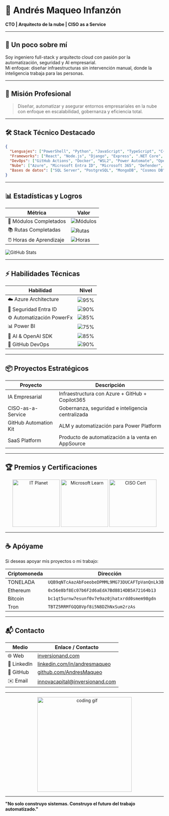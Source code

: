 # 🚀 Andrés Maqueo Infanzón  
**CTO | Arquitecto de la nube | CISO as a Service**

---

## 👋 Un poco sobre mí  
Soy ingeniero full-stack y arquitecto cloud con pasión por la automatización, seguridad y AI empresarial.  
Mi enfoque: diseñar infraestructuras sin intervención manual, donde la inteligencia trabaja para las personas.

---

## 🧠 Misión Profesional  
> Diseñar, automatizar y asegurar entornos empresariales en la nube con enfoque en escalabilidad, gobernanza y eficiencia total.  

---

## 🛠️ Stack Técnico Destacado

```json
{
  "Lenguajes": ["PowerShell", "Python", "JavaScript", "TypeScript", "C++", "Java"],
  "Frameworks": ["React", "Node.js", "Django", "Express", ".NET Core", "Spring Boot"],
  "DevOps": ["GitHub Actions", "Docker", "WSL2", "Power Automate", "OpenAI SDK"],
  "Nube": ["Azure", "Microsoft Entra ID", "Microsoft 365", "Defender", "Purview"],
  "Bases de datos": ["SQL Server", "PostgreSQL", "MongoDB", "Cosmos DB", "MySQL"]
}
````

---

## 📊 Estadísticas y Logros

| Métrica                | Valor                                                                |
| ---------------------- | -------------------------------------------------------------------- |
| 🏅 Módulos Completados | ![Módulos](https://img.shields.io/badge/M%C3%B3dulos-75-brightgreen) |
| 📚 Rutas Completadas   | ![Rutas](https://img.shields.io/badge/Rutas-16-blue)                 |
| ⏰ Horas de Aprendizaje | ![Horas](https://img.shields.io/badge/Horas-56h%209m-orange)         |

![GitHub Stats](https://github-readme-stats.vercel.app/api?username=AndresMaqueo\&show_icons=true\&theme=radical)

---

## ⚡ Habilidades Técnicas

| Habilidad                 | Nivel                                                   |
| ------------------------- | ------------------------------------------------------- |
| ☁️ Azure Architecture     | ![95%](https://img.shields.io/badge/-95%25-brightgreen) |
| 🔐 Seguridad Entra ID     | ![90%](https://img.shields.io/badge/-90%25-green)       |
| ⚙️ Automatización PowerFx | ![85%](https://img.shields.io/badge/-85%25-yellowgreen) |
| 📊 Power BI               | ![75%](https://img.shields.io/badge/-75%25-yellow)      |
| 🧠 AI & OpenAI SDK        | ![85%](https://img.shields.io/badge/-85%25-yellowgreen) |
| 🚀 GitHub DevOps          | ![90%](https://img.shields.io/badge/-90%25-green)       |

---

## 📦 Proyectos Estratégicos

| Proyecto              | Descripción                                        |
| --------------------- | -------------------------------------------------- |
| IA Empresarial        | Infraestructura con Azure + GitHub + Copilot365    |
| CISO-as-a-Service     | Gobernanza, seguridad e inteligencia centralizada  |
| GitHub Automation Kit | ALM y automatización para Power Platform           |
| SaaS Platform         | Producto de automatización a la venta en AppSource |

---

## 🏆 Premios y Certificaciones

<div align="center">
<img src="https://raw.githubusercontent.com/AndresMaqueo/Certificados/main/IT-Planet.png" alt="IT Planet" width="150" />
<img src="https://raw.githubusercontent.com/AndresMaqueo/Certificados/main/Microsoft-Learn-Badge.png" alt="Microsoft Learn" width="150" />
<img src="https://raw.githubusercontent.com/AndresMaqueo/Certificados/main/CISO-Cert.png" alt="CISO Cert" width="150" />
</div>

---

## ☕ Apóyame

Si deseas apoyar mis proyectos o mi trabajo:

| Criptomoneda | Dirección                                          |
| ------------ | -------------------------------------------------- |
| TONELADA     | `UQB9qNTcAazAbFoeobeDPMML9MG73DUCAFTpVanQnLk3BHg3` |
| Ethereum     | `0x56e8bf8Ec07b6F2d6aEdA7Bd8814DB5A72164b13`       |
| Bitcoin      | `bc1qt5urnw7esunf0v7e9az0jhatxrdd0smem98gdn`       |
| Tron         | `TBTZ5RRMfGQQ8Vpf8i5N8DZhNxSum2rzAs`               |

---

## 📬 Contacto

| Medio       | Enlace / Contacto                                                       |
| ----------- | ----------------------------------------------------------------------- |
| 🌐 Web      | [inversionand.com](https://inversionand.com)                            |
| 💼 LinkedIn | [linkedin.com/in/andresmaqueo](https://linkedin.com/in/andresmaqueo)    |
| 🐙 GitHub   | [github.com/AndresMaqueo](https://github.com/AndresMaqueo)              |
| ✉️ Email    | [innovacapital@inversionand.com](mailto:innovacapital@inversionand.com) |

---

<div align="center">
  <img src="https://media.giphy.com/media/3o7aD4sf9yq0I3WJyE/giphy.gif" alt="coding gif" width="300" />
</div>

---

**"No solo construyo sistemas. Construyo el futuro del trabajo automatizado."**

